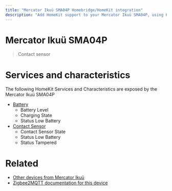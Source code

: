 ```yaml
---
title: "Mercator Ikuü SMA04P Homebridge/HomeKit integration"
description: "Add HomeKit support to your Mercator Ikuü SMA04P, using Homebridge, Zigbee2MQTT and homebridge-z2m."
---
```

<!---
This file has been GENERATED using src/docgen/docgen.ts
DO NOT EDIT THIS FILE MANUALLY!
-->
# Mercator Ikuü SMA04P
> Contact sensor


# Services and characteristics
The following HomeKit Services and Characteristics are exposed by
the Mercator Ikuü SMA04P

* [Battery](../../battery.md)
  * Battery Level
  * Charging State
  * Status Low Battery
* [Contact Sensor](../../sensors.md)
  * Contact Sensor State
  * Status Low Battery
  * Status Tampered


# Related
* [Other devices from Mercator Ikuü](../index.md#mercator_ikuu)
* [Zigbee2MQTT documentation for this device](https://www.zigbee2mqtt.io/devices/SMA04P.html)